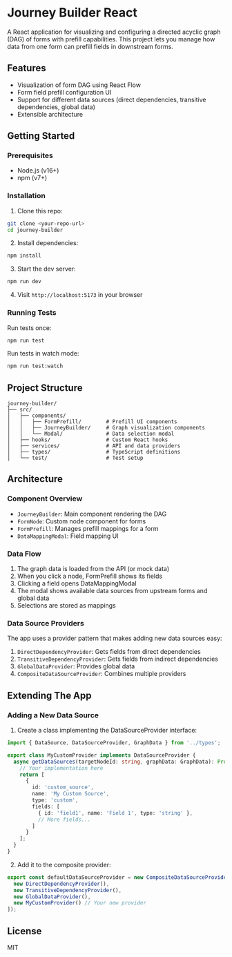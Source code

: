# Journey Builder React

A React application for visualizing and configuring a directed acyclic graph (DAG) of forms with prefill capabilities. This project lets you manage how data from one form can prefill fields in downstream forms.

## Features

- Visualization of form DAG using React Flow
- Form field prefill configuration UI
- Support for different data sources (direct dependencies, transitive dependencies, global data)
- Extensible architecture

## Getting Started

### Prerequisites

- Node.js (v16+)
- npm (v7+)

### Installation

1. Clone this repo:

```bash
git clone <your-repo-url>
cd journey-builder
```

2. Install dependencies:

```bash
npm install
```

3. Start the dev server:

```bash
npm run dev
```

4. Visit `http://localhost:5173` in your browser

### Running Tests

Run tests once:

```bash
npm run test
```

Run tests in watch mode:

```bash
npm run test:watch
```

## Project Structure

```
journey-builder/
├── src/
│   ├── components/
│   │   ├── FormPrefill/        # Prefill UI components
│   │   ├── JourneyBuilder/     # Graph visualization components
│   │   └── Modal/              # Data selection modal
│   ├── hooks/                  # Custom React hooks
│   ├── services/               # API and data providers
│   ├── types/                  # TypeScript definitions
│   └── test/                   # Test setup
```

## Architecture

### Component Overview

- `JourneyBuilder`: Main component rendering the DAG
- `FormNode`: Custom node component for forms
- `FormPrefill`: Manages prefill mappings for a form
- `DataMappingModal`: Field mapping UI

### Data Flow

1. The graph data is loaded from the API (or mock data)
2. When you click a node, FormPrefill shows its fields
3. Clicking a field opens DataMappingModal
4. The modal shows available data sources from upstream forms and global data
5. Selections are stored as mappings

### Data Source Providers

The app uses a provider pattern that makes adding new data sources easy:

1. `DirectDependencyProvider`: Gets fields from direct dependencies
2. `TransitiveDependencyProvider`: Gets fields from indirect dependencies
3. `GlobalDataProvider`: Provides global data
4. `CompositeDataSourceProvider`: Combines multiple providers

## Extending The App

### Adding a New Data Source

1. Create a class implementing the DataSourceProvider interface:

```typescript
import { DataSource, DataSourceProvider, GraphData } from '../types';

export class MyCustomProvider implements DataSourceProvider {
  async getDataSources(targetNodeId: string, graphData: GraphData): Promise<DataSource[]> {
    // Your implementation here
    return [
      {
        id: 'custom_source',
        name: 'My Custom Source',
        type: 'custom',
        fields: [
          { id: 'field1', name: 'Field 1', type: 'string' },
          // More fields...
        ]
      }
    ];
  }
}
```

2. Add it to the composite provider:

```typescript
export const defaultDataSourceProvider = new CompositeDataSourceProvider([
  new DirectDependencyProvider(),
  new TransitiveDependencyProvider(),
  new GlobalDataProvider(),
  new MyCustomProvider() // Your new provider
]);
```

## License

MIT
